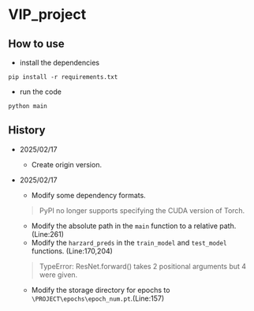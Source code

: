 # VIP_project

## How to use

- install the dependencies

```pip install -r requirements.txt```

- run the code

```python main```

## History

- 2025/02/17  
  - Create origin version.
  
- 2025/02/17 
  - Modify some dependency formats. 
  > PyPI no longer supports specifying the CUDA version of Torch.
  - Modify the absolute path in the `main` function to a relative path.(Line:261)
  - Modify the `harzard_preds` in the `train_model` and `test_model` functions. (Line:170,204)
  > TypeError: ResNet.forward() takes 2 positional arguments but 4 were given.
  - Modify the storage directory for epochs to `\PROJECT\epochs\epoch_num.pt`.(Line:157)